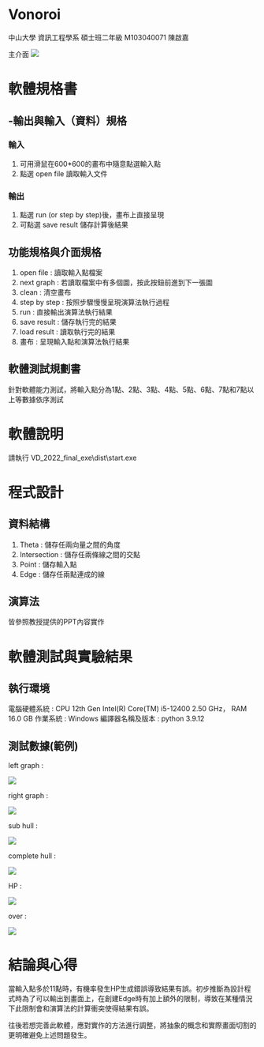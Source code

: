 # Vonoroi
中山大學 資訊工程學系 碩士班二年級 M103040071 陳啟嘉

主介面
![](https://raw.githubusercontent.com/GasorinP/vonoroi-school-project/master/readme_img/main_view.jpg)

# 軟體規格書
## -輸出與輸入（資料）規格
### 輸入
1. 可用滑鼠在600*600的畫布中隨意點選輸入點
2. 點選 open file 讀取輸入文件

### 輸出
1. 點選 run (or step by step)後，畫布上直接呈現
2. 可點選 save result 儲存計算後結果

## 功能規格與介面規格
1. open file : 讀取輸入點檔案
2. next graph : 若讀取檔案中有多個圖，按此按鈕前進到下一張圖
3. clean : 清空畫布
4. step by step : 按照步驟慢慢呈現演算法執行過程
5. run : 直接輸出演算法執行結果
6. save result : 儲存執行完的結果
7. load result : 讀取執行完的結果
8. 畫布 : 呈現輸入點和演算法執行結果

## 軟體測試規劃書
針對軟體能力測試，將輸入點分為1點、2點、3點、4點、5點、6點、7點和7點以上等數據依序測試

# 軟體說明
請執行 VD_2022_final_exe\dist\start.exe

# 程式設計
## 資料結構
1. Theta : 儲存任兩向量之間的角度
2. Intersection : 儲存任兩條線之間的交點
3. Point : 儲存輸入點
4. Edge : 儲存任兩點連成的線

## 演算法
皆參照教授提供的PPT內容實作

# 軟體測試與實驗結果
## 執行環境
電腦硬體系統 : CPU 12th Gen Intel(R) Core(TM) i5-12400 2.50 GHz， RAM 16.0 GB
作業系統 : Windows
編譯器名稱及版本 : python 3.9.12
## 測試數據(範例)
left graph : 

![](https://raw.githubusercontent.com/GasorinP/vonoroi-school-project/master/readme_img/left_graph.jpg)

right graph : 

![](https://raw.githubusercontent.com/GasorinP/vonoroi-school-project/master/readme_img/right_graph.jpg)

sub hull : 

![](https://raw.githubusercontent.com/GasorinP/vonoroi-school-project/master/readme_img/sub_hull.jpg)

complete hull : 

![](https://raw.githubusercontent.com/GasorinP/vonoroi-school-project/master/readme_img/complete_hull.jpg)

HP :

![](https://raw.githubusercontent.com/GasorinP/vonoroi-school-project/master/readme_img/HP.jpg)

over :

![](https://raw.githubusercontent.com/GasorinP/vonoroi-school-project/master/readme_img/over.jpg)

# 結論與心得
當輸入點多於11點時，有機率發生HP生成錯誤導致結果有誤。初步推斷為設計程式時為了可以輸出到畫面上，在創建Edge時有加上額外的限制，導致在某種情況下此限制會和演算法的計算衝突使得結果有誤。

往後若想完善此軟體，應對實作的方法進行調整，將抽象的概念和實際畫面切割的更明確避免上述問題發生。
